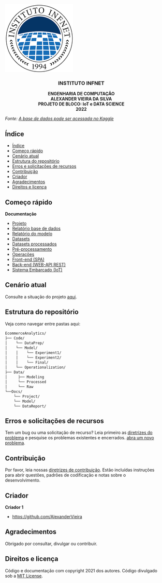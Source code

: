   ![](infnet.PNG)
  
  <h3 align="center">INSTITUTO INFNET</h3>

  <p align="center">
    <strong>ENGENHARIA DE COMPUTAÇÃO</strong>
    <br>
    <strong>ALEXANDER VIEIRA DA SILVA</strong>
    <br>
    <strong>PROJETO DE BLOCO: IoT e DATA SCIENCE</strong>
    <br>
    <strong>2022</strong>
  </p>
</p>

_Fonte: [A base de dados pode ser acessada no Kaggle](https://www.kaggle.com/code/anshumoudgil/olist-ecommerce-analytics-quasi-poisson-poly-regs/)_
## Índice

- [Índice](#índice)
- [Começo rápido](#começo-rápido)
- [Cenário atual](#cenário-atual)
- [Estrutura do repositório](#estrutura-do-repositório)
- [Erros e solicitações de recursos](#erros-e-solicitações-de-recursos)
- [Contribuição](#contribuição)
- [Criador](#criador)
- [Agradecimentos](#agradecimentos)
- [Direitos e licença](#direitos-e-licença)

## Começo rápido

**Documentação**

- <a href="https://github.com/AlexanderVieira/EcommerceAnalytics/blob/master/Docs/Project/Charter.md">Projeto</a>
- <a href="https://github.com/AlexanderVieira/EcommerceAnalytics/blob/master/Docs/DataReport/DataDictionary.md">Relatório base de dados</a>
- <a href="https://github.com/AlexanderVieira/EcommerceAnalytics/blob/master/Docs/Model/ModelReports.md">Relatório do modelo</a>
- <a href="https://github.com/AlexanderVieira/EcommerceAnalytics/tree/master/Data/Raw/raw.md">Datasets</a>
- <a href="https://github.com/AlexanderVieira/EcommerceAnalytics/blob/master/Data/Processed/processed.md">Datasets processados</a>
- <a href="https://github.com/AlexanderVieira/EcommerceAnalytics/blob/master/Code/DataPrep/eda.ipynb">Pré-processamento</a>
- <a href="https://github.com/AlexanderVieira/EcommerceAnalytics/blob/master/Code/Operationalization/ReadMe.md">Operacões</a>
- <a href="https://github.com/AlexanderVieira/SmartStoreSPA#readme">Front-end (SPA)</a>
- <a href="https://github.com/AlexanderVieira/SmartStoreASPNETCoreWebApi#readme">Back-end (WEB-API REST)</a>
- <a href="https://github.com/AlexanderVieira/SmartStore.IoT#readme">Sistema Embarcado (IoT)</a>

## Cenário atual

Consulte a situação do projeto <a href="https://github.com/AlexanderVieira/EcommerceAnalytics/blob/master/Docs/Project/Charter.md#2-cenário-atual">aqui</a>.

## Estrutura do repositório

Veja como navegar entre pastas aqui:

```text
EcommerceAnalytics/
├── Code/
│    └── DataPrep/
│    └── Model/
│    │    └── Experiment1/
│    │    └── Experiment2/
│    │    └── Final/
│    └── Operationalization/
├── Data/
│     ├── Modeling
│     └── Processed
│     └── Raw
└──Docs/
    └── Project/
    └── Model/
    └── DataReport/    
```

## Erros e solicitações de recursos
Tem um bug ou uma solicitação de recurso? Leia primeiro as [diretrizes do problema](https://reponame/blob/master/CONTRIBUTING.md)  e pesquise os problemas existentes e encerrados. [abra um novo problema](https://github.com/AlexanderVieira/EcommerceAnalytics/issues).

## Contribuição

Por favor, leia nossas [diretrizes de contribuição](https://reponame/blob/master/CONTRIBUTING.md). Estão incluídas instruções para abrir questões, padrões de codificação e notas sobre o desenvolvimento.

## Criador

**Criador 1**

- <https://github.com/AlexanderVieira>

## Agradecimentos

Obrigado por consultar, divulgar ou contribuir.

## Direitos e licença

Código e documentação com copyright 2021 dos autores. Código divulgado sob a [MIT License](https://github.com/AlexanderVieira/EcommerceAnalytics/blob/master/LICENSE).
